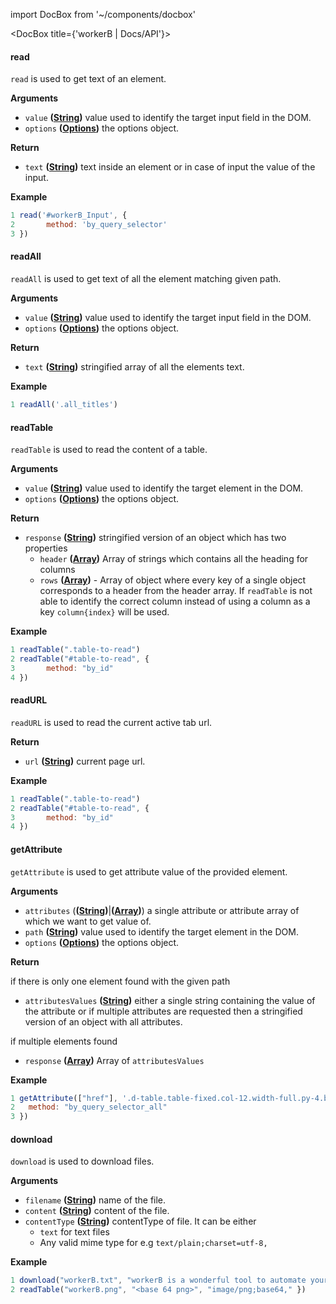 import DocBox from '~/components/docbox'

<DocBox title={'workerB | Docs/API'}>


#### **read**

`read` is used to get text of an element.

**Arguments**

-   `value` **([String](https://developer.mozilla.org/docs/Web/JavaScript/Reference/Global_Objects/String))** value used to identify the target input field in the DOM.
-   `options` **([Options](#options))** the options object.

**Return**

-   `text` **([String](https://developer.mozilla.org/docs/Web/JavaScript/Reference/Global_Objects/String))** text inside an element or in case of input the value of the input.

**Example**

```javascript
1 read('#workerB_Input', {
2       method: 'by_query_selector'
3 })
```

#### **readAll**

`readAll` is used to get text of all the element matching given path.

**Arguments**

-   `value` **([String](https://developer.mozilla.org/docs/Web/JavaScript/Reference/Global_Objects/String))** value used to identify the target input field in the DOM.
-   `options` **([Options](#options))** the options object.

**Return**

-   `text` **([String](https://developer.mozilla.org/docs/Web/JavaScript/Reference/Global_Objects/String))** stringified array of all the elements text.

**Example**

```javascript
1 readAll('.all_titles')
```

#### **readTable**

`readTable` is used to read the content of a table.

**Arguments**

-   `value` **([String](https://developer.mozilla.org/docs/Web/JavaScript/Reference/Global_Objects/String))** value used to identify the target element in the DOM.
-   `options` **([Options](#options))** the options object.

**Return**

-   `response` **([String](https://developer.mozilla.org/docs/Web/JavaScript/Reference/Global_Objects/Array))** stringified version of an object which has two properties
    -   `header` **([Array](https://developer.mozilla.org/docs/Web/JavaScript/Reference/Global_Objects/Array))** Array of strings which contains all the heading for columns
    -   `rows` **([Array](https://developer.mozilla.org/en-US/docs/Web/HTTP/Status))** - Array of object where every key of a single object corresponds to a header from the header array. If `readTable` is not able to identify the correct column instead of using a column as a key `column{index}` will be used.

**Example**

```javascript
1 readTable(".table-to-read")
2 readTable("#table-to-read", {
3       method: "by_id"
4 })
```


#### **readURL**

`readURL` is used to read the current active tab url.

**Return**

-   `url` **([String](https://developer.mozilla.org/docs/Web/JavaScript/Reference/Global_Objects/String))** current page url.

**Example**

```javascript
1 readTable(".table-to-read")
2 readTable("#table-to-read", {
3       method: "by_id"
4 })
```

#### **getAttribute**

`getAttribute` is used to get attribute value of the provided element.

**Arguments**

-   `attributes` (**([String](https://developer.mozilla.org/docs/Web/JavaScript/Reference/Global_Objects/String))**|**([Array](https://developer.mozilla.org/docs/Web/JavaScript/Reference/Global_Objects/Array))**) a single attribute or attribute array of which we want to get value of.
- `path` **([String](https://developer.mozilla.org/docs/Web/JavaScript/Reference/Global_Objects/String))** value used to identify the target element in the DOM.
-   `options` **([Options](#options))** the options object.

**Return**

if there is only one element found with the given path

- `attributesValues` **([String](https://developer.mozilla.org/docs/Web/JavaScript/Reference/Global_Objects/String))** either a single string containing the value of the attribute or if multiple attributes are requested then a stringified version of an object with all attributes.

if multiple elements found

- `response` **([Array](https://developer.mozilla.org/docs/Web/JavaScript/Reference/Global_Objects/Array))** Array of `attributesValues`

**Example**

```javascript
1 getAttribute(["href"], '.d-table.table-fixed.col-12.width-full.py-4.border-bottom.border-gray-light [data-hovercard-type="user"]', {
2   method: "by_query_selector_all"
3 })
```

#### **download**

`download` is used to download files.

**Arguments**

-   `filename` **([String](https://developer.mozilla.org/docs/Web/JavaScript/Reference/Global_Objects/String))** name of the file.
-   `content` **([String](https://developer.mozilla.org/docs/Web/JavaScript/Reference/Global_Objects/String))** content of the file.
-   `contentType` **([String](https://developer.mozilla.org/docs/Web/JavaScript/Reference/Global_Objects/String))** contentType of file. It can be either
    - `text` for text files
    - Any valid mime type for e.g `text/plain;charset=utf-8,`

**Example**

```javascript
1 download("workerB.txt", "workerB is a wonderful tool to automate your browser tasks.", "text")
2 readTable("workerB.png", "<base 64 png>", "image/png;base64," })
```

</DocBox>
